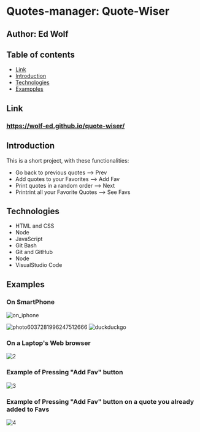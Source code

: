 # Quotes-manager:  Quote-Wiser

## Author:  Ed Wolf
## Table of contents
* [Link](#Link)
* [Introduction](#Introduction)
* [Technologies](#Technologies)
* [Exampples](#Examples)

## Link
### **https://wolf-ed.github.io/quote-wiser/**

## Introduction

This is a short project, with these functionalities:
* Go back to previous quotes         --> Prev
* Add quotes to your Favorites       --> Add Fav
* Print quotes in a random order     --> Next
* Printrint all your Favorite Quotes --> See Favs

## Technologies

* HTML and CSS
* Node
* JavaScript
* Git Bash
* Git and GitHub
* Node
* VisualStudio Code

## Examples

### On SmartPhone
![on_iphone](https://user-images.githubusercontent.com/91706719/140274566-9e91bb89-fbb6-4631-ad17-760e7de19ec4.png)


![photo6037281996247512666](https://user-images.githubusercontent.com/91706719/139034498-10ef8060-51eb-4586-863e-ba008e0b4d8f.jpg)
![duckduckgo](https://user-images.githubusercontent.com/91706719/139684499-6081c1ea-4a13-4e8c-b6f9-31f2214d4389.jpg)


### On a Laptop's Web browser
![2](https://user-images.githubusercontent.com/91706719/139034236-8272aab3-0bba-4e30-885c-8bc8d2ac1909.png)
### Example of Pressing "Add Fav" button
![3](https://user-images.githubusercontent.com/91706719/139347399-4554d0da-0e0b-4742-ba68-994b5983fff4.png)
### Example of Pressing "Add Fav" button on a quote you already added to Favs
![4](https://user-images.githubusercontent.com/91706719/139347403-dd41ccee-67ff-4b0b-be33-0beb8a415506.png)



